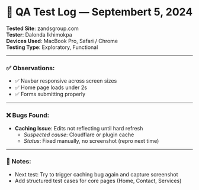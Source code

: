 # 🧪 QA Test Log — Septembert 5, 2024

**Tested Site**: zandsgroup.com  
**Tester**: Dalonda Ikhimokpa  
**Devices Used**: MacBook Pro, Safari / Chrome  
**Testing Type**: Exploratory, Functional

---

### ✅ Observations:

- ✅ Navbar responsive across screen sizes  
- ✅ Home page loads under 2s  
- ✅ Forms submitting properly

---

### ❌ Bugs Found:

- **Caching Issue**: Edits not reflecting until hard refresh  
  - *Suspected cause*: Cloudflare or plugin cache  
  - *Status*: Fixed manually, no screenshot (repro next time)

---

### 📝 Notes:

- Next test: Try to trigger caching bug again and capture screenshot  
- Add structured test cases for core pages (Home, Contact, Services)
